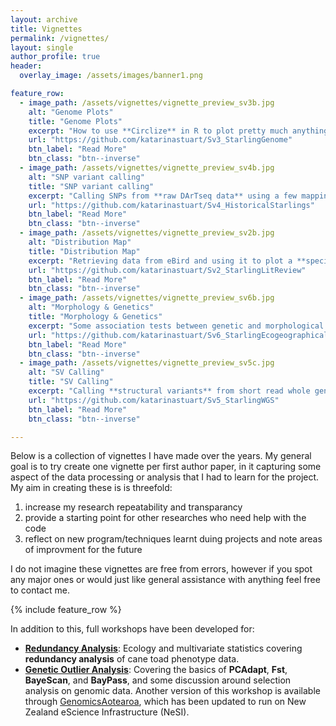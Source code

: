 ```yaml
---
layout: archive
title: Vignettes
permalink: /vignettes/
layout: single
author_profile: true
header:
  overlay_image: /assets/images/banner1.png

feature_row:
  - image_path: /assets/vignettes/vignette_preview_sv3b.jpg
    alt: "Genome Plots"
    title: "Genome Plots"
    excerpt: "How to use **Circlize** in R to plot pretty much anything around your genome."
    url: "https://github.com/katarinastuart/Sv3_StarlingGenome"
    btn_label: "Read More"
    btn_class: "btn--inverse"
  - image_path: /assets/vignettes/vignette_preview_sv4b.jpg
    alt: "SNP variant calling"
    title: "SNP variant calling"
    excerpt: "Calling SNPs from **raw DArTseq data** using a few mapping and variant calling softwares."
    url: "https://github.com/katarinastuart/Sv4_HistoricalStarlings"
    btn_label: "Read More"
    btn_class: "btn--inverse"
  - image_path: /assets/vignettes/vignette_preview_sv2b.jpg
    alt: "Distribution Map"
    title: "Distribution Map"
    excerpt: "Retrieving data from eBird and using it to plot a **species distribution map**."
    url: "https://github.com/katarinastuart/Sv2_StarlingLitReview"
    btn_label: "Read More"
    btn_class: "btn--inverse"
  - image_path: /assets/vignettes/vignette_preview_sv6b.jpg
    alt: "Morphology & Genetics"
    title: "Morphology & Genetics"
    excerpt: "Some association tests between genetic and morphological data."
    url: "https://github.com/katarinastuart/Sv6_StarlingEcogeographical"
    btn_label: "Read More"
    btn_class: "btn--inverse"
  - image_path: /assets/vignettes/vignette_preview_sv5c.jpg
    alt: "SV Calling"
    title: "SV Calling"
    excerpt: "Calling **structural variants** from short read whole genome resequencing data."
    url: "https://github.com/katarinastuart/Sv5_StarlingWGS"
    btn_label: "Read More"
    btn_class: "btn--inverse"

---
```



Below is a collection of vignettes I have made over the years. My general goal is to try create one vignette per first author paper, in it capturing some aspect of the data processing or analysis that I had to learn for the project. My aim in creating these is is threefold:<br>
1. increase my research repeatability and transparancy
2. provide a starting point for other researches who need help with the code
3. reflect on new program/techniques learnt duing projects and note areas of improvment for the future

I do not imagine these vignettes are free from errors, however if you spot any major ones or would just like general assistance with anything feel free to contact me. 

{% include feature_row %}

In addition to this, full workshops have been developed for:
- **[Redundancy Analysis](https://github.com/katarinastuart/EnvComputing_RDA)**: Ecology and multivariate statistics covering **redundancy analysis** of cane toad phenotype data.
- **[Genetic Outlier Analysis](https://github.com/katarinastuart/Ev1_SelectionMetaAnalysis)**: Covering the basics of **PCAdapt**, **Fst**, **BayeScan**, and **BayPass**, and some discussion around selection analysis on genomic data. Another version of this workshop is available through [GenomicsAotearoa](https://genomicsaotearoa.github.io/Outlier_Analysis_Workshop), which has been updated to run on New Zealand eScience Infrastructure (NeSI).

